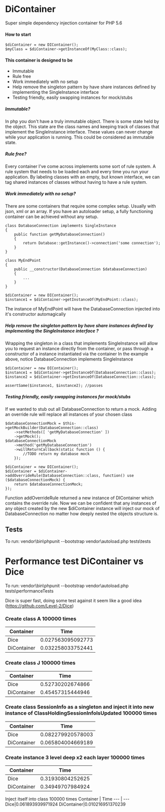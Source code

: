 # DiContainer
Super simple dependency injection container for PHP 5.6

#### How to start
```
$diContainer = new DIContainer();
$myClass = $diContainer->getInstanceOf(MyClass::class);
```

#### This container is designed to be
- Immutable
- Rule free
- Work immediately with no setup
- Help remove the singleton pattern by have share instances defined by implementing the SingleInstance interface
- Testing friendly, easily swapping instances for mock/stubs

##### Immutable?
In php you don't have a truly immutable object. There is some state held by the object. This state are the class names and keeping track of classes that implement the SingleInstance interface.
These values can never change while your application is running. This could be considered as immutable state.

##### Rule free?
Every container I've come across implements some sort of rule system. A rule system that needs to be loaded each and every time you run your application.
By labeling classes with an empty, but known interface, we can tag shared instances of classes without having to have a rule system.

##### Work immediately with no setup?
There are some containers that require some complex setup. Usually with json, xml or an array.
If you have an autoloader setup, a fully functioning container can be achieved without any setup.
```
class DatabaseConnection implements SingleInstance
{
    public function getMyDatabaseConnection()
    {
        return Database::getInstance()->connection('some connection');
    }
}

class MyEndPoint
{
    public __constructor(DatabaseConnection $databaseConnection)
    {
        ...
    }
}

$diContainer = new DIContainer();
$instance1 = $diContainer->getInstanceOf(MyEndPoint::class);
```
The instance of MyEndPoint will have the DatabaseConnection injected into it's constructor automagically

##### Help remove the singleton pattern by have share instances defined by implementing the SingleInstance interface ?
Wrapping the singleton in a class that implements SingleInstance will allow you to request an instance directly from the container, or pass through a constructor of a instance instantiated via the container
In the example above, notice DatabaseConnection implements SingleInstance
```
$diContainer = new DIContainer();
$instance1 = $diContainer->getInstanceOf(DatabaseConnection::class);
$instance2 = $diContainer->getInstanceOf(DatabaseConnection::class);

assertSame($instance1, $instance2); //passes
```

##### Testing friendly, easily swapping instances for mock/stubs
If we wanted to stub out all DatabaseConnection to return a mock. Adding an override rule will replace all instances of your chosen class
```
$databaseConnectionMock = $this->getMockBuilder(DatabaseConnection::class)
    ->setMethods([ 'getMyDatabaseConnection' ])
    ->getMock();
$databaseConnectionMock
    ->method('getMyDatabaseConnection')
    ->willReturnCallback(static function () {
        //TODO return my database mock
    });
    
$diContainer = new DIContainer();
$diContainer = $diContainer->addOverrideRule(DatabaseConnection::class, function() use ($databaseConnectionMock) {
    return $databaseConnectionMock;
});
```
Function addOverrideRule returned a new instance of DIContainer which contains the override rule.
Now we can be confident that any instances of any object created by the new $diContainer instance will inject our mock of DatabaseConnection no matter how deeply nested the objects structure is.

## Tests
To run: vendor\bin\phpunit --bootstrap vendor\autoload.php tests\tests

# Performance test DiContainer vs Dice
To run: vendor\bin\phpunit --bootstrap vendor\autoload.php tests\performanceTests

Dice is super fast, doing some test against it seem like a good idea 
(https://github.com/Level-2/Dice)

### Create class A 100000 times
Container | Time
--- | ---
Dice|0.027563095092773
DiContainer|0.032258033752441

### Create class J 100000 times
Container | Time
--- | ---
Dice|0.52730202674866
DiContainer|0.45457315444946

### Create class SessionInfo as a singleton and inject it into new instance of ClassHoldingSessionInfoIsUpdated 100000 times
Container | Time
--- | ---
Dice|0.082279920578003
DiContainer|0.065804004669189

### Create instance 3 level deep x2 each layer 100000 times
Container | Time
--- | ---
Dice|0.31930804252625
DiContainer|0.34949707984924

Inject itself into class 100000 times
Container | Time
--- | ---
Dice|0.061893939971924
DiContainer|0.010216951370239